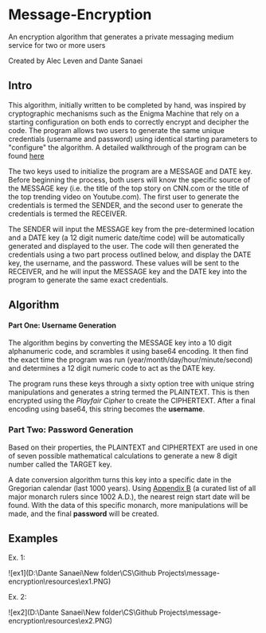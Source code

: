 # Message-Encryption

An encryption algorithm that generates a private messaging medium service for two or more users

Created by Alec Leven and Dante Sanaei

## Intro

This algorithm, initially written to be completed by hand, was inspired by cryptographic mechanisms such as the Enigma Machine that rely on a starting configuration on both ends to correctly encrypt and decipher the code. The program allows two users to generate the same unique credentials (username and password) using identical starting parameters to "configure" the algorithm. A detailed walkthrough of the program can be found [here](https://github.com/astral-kuarry/message-encryption/blob/master/resources/Algorithm.pdf)

The two keys used to initialize the program are a MESSAGE and DATE key. Before beginning the process, both users will know the specific source of the MESSAGE key (i.e. the title of the top story on CNN.com or the title of the top trending video on Youtube.com). The first user to generate the credentials is termed the SENDER, and the second user to generate the credentials is termed the RECEIVER. 

The SENDER will input the MESSAGE key from the pre-determined location and a DATE key (a 12 digit numeric date/time code) will be automatically generated and displayed to the user. The code will then generated the credentials using a two part process outlined below, and display the DATE key, the username, and the password. These values will be sent to the RECEIVER, and he will input the MESSAGE key and the DATE key into the program to generate the same exact credentials. 

## Algorithm

#### Part One: Username Generation

The algorithm begins by converting the MESSAGE key into a 10 digit alphanumeric code, and scrambles it using base64 encoding. It then find the exact time the program was run (year/month/day/hour/minute/second) and determines a 12 digit numeric code to act as the DATE key. 

The program runs these keys through a sixty option tree with unique string manipulations and generates a string termed the PLAINTEXT. This is then encrypted using the *Playfair Cipher* to create the CIPHERTEXT. After a final encoding using base64, this string becomes the **username**.

### Part Two: Password Generation

Based on their properties, the PLAINTEXT and CIPHERTEXT are used in one of seven possible mathematical calculations to generate a new 8 digit number called the TARGET key. 

A date conversion algorithm turns this key into a specific date in the Gregorian calendar (last 1000 years). Using [Appendix B](https://github.com/astral-kuarry/message-encryption/blob/master/resources/Appendix%20B.pdf) (a curated list of all major monarch rulers since 1002 A.D.), the nearest reign start date will be found. With the data of this specific monarch, more manipulations will be made, and the final **password** will be created. 

## Examples

Ex. 1:

![ex1](D:\Dante Sanaei\New folder\CS\Github Projects\message-encryption\resources\ex1.PNG)

Ex. 2:

![ex2](D:\Dante Sanaei\New folder\CS\Github Projects\message-encryption\resources\ex2.PNG)

